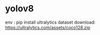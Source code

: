 # yolov8
env : pip install ultralytics
dataset download: https://ultralytics.com/assets/coco128.zip

